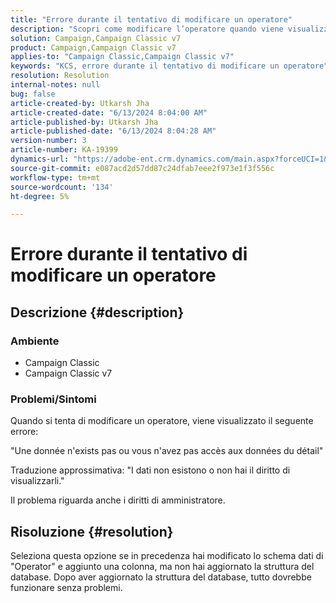 ```yaml
---
title: "Errore durante il tentativo di modificare un operatore"
description: "Scopri come modificare l’operatore quando viene visualizzato l’errore che indica che i dati non esistono o che non hai il diritto di visualizzarli."
solution: Campaign,Campaign Classic v7
product: Campaign,Campaign Classic v7
applies-to: "Campaign Classic,Campaign Classic v7"
keywords: "KCS, errore durante il tentativo di modificare un operatore"
resolution: Resolution
internal-notes: null
bug: false
article-created-by: Utkarsh Jha
article-created-date: "6/13/2024 8:04:00 AM"
article-published-by: Utkarsh Jha
article-published-date: "6/13/2024 8:04:28 AM"
version-number: 3
article-number: KA-19399
dynamics-url: "https://adobe-ent.crm.dynamics.com/main.aspx?forceUCI=1&pagetype=entityrecord&etn=knowledgearticle&id=b1304b78-5b29-ef11-840b-000d3a37eaf2"
source-git-commit: e087acd2d57dd87c24dfab7eee2f973e1f3f556c
workflow-type: tm+mt
source-wordcount: '134'
ht-degree: 5%

---
```


# Errore durante il tentativo di modificare un operatore

## Descrizione {#description}


### <b>Ambiente</b>

- Campaign Classic
- Campaign Classic v7




### <b>Problemi/Sintomi</b>

Quando si tenta di modificare un operatore, viene visualizzato il seguente errore:

&quot;Une donnée n&#39;exists pas ou vous n&#39;avez pas accès aux données du détail&quot;

Traduzione approssimativa: &quot;I dati non esistono o non hai il diritto di visualizzarli.&quot;

Il problema riguarda anche i diritti di amministratore.


## Risoluzione {#resolution}


Seleziona questa opzione se in precedenza hai modificato lo schema dati di &quot;Operator&quot; e aggiunto una colonna, ma non hai aggiornato la struttura del database. Dopo aver aggiornato la struttura del database, tutto dovrebbe funzionare senza problemi.
